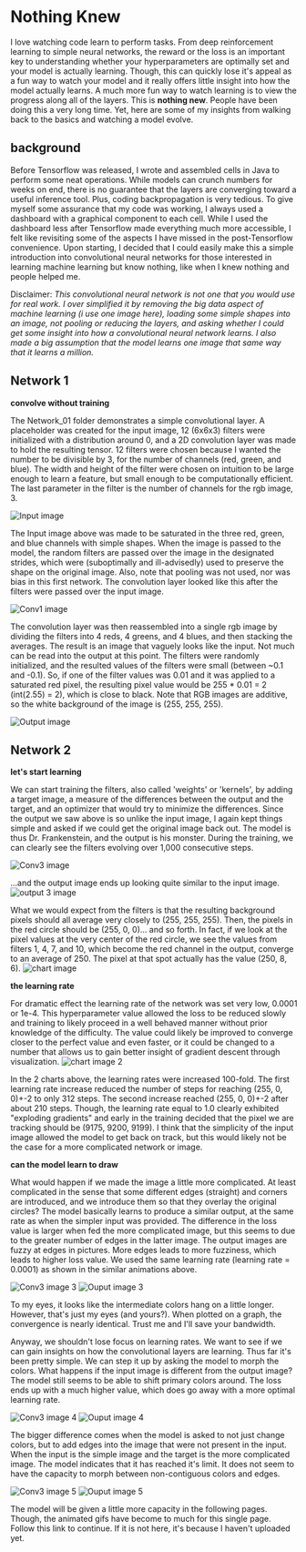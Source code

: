 # Nothing Knew
I love watching code learn to perform tasks. From deep reinforcement learning to simple neural networks, the reward or the loss is an important key to understanding whether your hyperparameters are optimally set and your model is actually learning. Though, this can quickly lose it's appeal as a fun way to watch your model and it really offers little insight into how the model actually learns. A much more fun way to watch learning is to view the progress along all of the layers. This is **nothing new**. People have been doing this a very long time. Yet, here are some of my insights from walking back to the basics and watching a model evolve.

## background
Before Tensorflow was released, I wrote and assembled cells in Java to perform some neat operations. While models can crunch numbers for weeks on end, there is no guarantee that the layers are converging toward a useful inference tool. Plus, coding backpropagation is very tedious. To give myself some assurance that my code was working, I always used a dashboard with a graphical component to each cell. While I used the dashboard less after Tensorflow made everything much more accessible, I felt like revisiting some of the aspects I have missed in the post-Tensorflow convenience. Upon starting, I decided that I could easily make this a simple introduction into convolutional neural networks for those interested in learning machine learning but know nothing, like when I knew nothing and people helped me.

Disclaimer: *This convolutional neural network is not one that you would use for real work. I over simplified it by removing the big data aspect of machine learning (i use one image here), loading some simple shapes into an image, not pooling or reducing the layers, and asking whether I could get some insight into how a convolutional neural network learns. I also made a big assumption that the model learns one image that same way that it learns a million.*


## Network 1
**convolve without training**

The Network_01 folder demonstrates a simple convolutional layer. A placeholder was created for the input image, 12 (6x6x3) filters were initialized with a distribution around 0, and a 2D convolution layer was made to hold the resulting tensor. 12 filters were chosen because I wanted the number to be divisible by 3, for the number of channels (red, green, and blue). The width and height of the filter were chosen on intuition to be large enough to learn a feature, but small enough to be computationally efficient. The last parameter in the filter is the number of channels for the rgb image, 3.

![Input image](/Network_01/RGB01.png "Input image")

The Input image above was made to be saturated in the three red, green, and blue channels with simple shapes. When the image is passed to the model, the random filters are passed over the image in the designated strides, which were (suboptimally and ill-advisedly) used to preserve the shape on the original image. Also, note that pooling was not used, nor was bias in this first network. The convolution layer looked like this after the filters were passed over the input image. 

![Conv1 image](/Network_01/RGB01_filter.png "convolutional layer mural")

The convolution layer was then reassembled into a single rgb image by dividing the filters into 4 reds, 4 greens, and 4 blues, and then stacking the averages. The result is an image that vaguely looks like the input. Not much can be read into the output at this point. The filters were randomly initialized, and the resulted values of the filters were small (between ~0.1 and -0.1). So, if one of the filter values was 0.01 and it was applied to a saturated red pixel, the resulting pixel value would be 255 * 0.01 = 2 (int(2.55) = 2), which is close to black. Note that RGB images are additive, so the white background of the image is (255, 255, 255).

![Output image](/Network_01/RGB01_output_combined.png "Output image")


## Network 2
**let's start learning**

We can start training the filters, also called 'weights' or 'kernels', by adding a target image, a measure of the differences between the output and the target, and an optimizer that would try to minimize the differences. Since the output we saw above is so unlike the input image, I again kept things simple and asked if we could get the original image back out. The model is thus Dr. Frankenstein, and the output is his monster. During the training, we can clearly see the filters evolving over 1,000 consecutive steps. 

![Conv3 image](/Network_03/conv1e4.gif "convolutional layer mural evolution")


...and the output image ends up looking quite similar to the input image. 
![output 3 image](/Network_03/output1e4.gif "convolutional layer mural evolution")

What we would expect from the filters is that the resulting background pixels should all average very closely to (255, 255, 255). Then, the pixels in the red circle should be (255, 0, 0)... and so forth. In fact, if we look at the pixel values at the very center of the red circle, we see the values from filters 1, 4, 7, and 10, which become the red channel in the output, converge to an average of 250. The pixel at that spot actually has the value (250, 8, 6).
![chart image](/Network_03/chart1.png "training pixels on simple image")

**the learning rate**

For dramatic effect the learning rate of the network was set very low, 0.0001 or 1e-4. This hyperparameter value allowed the loss to be reduced slowly and training to likely proceed in a well behaved manner without prior knowledge of the difficulty. The value could likely be improved to converge closer to the perfect value and even faster, or it could be changed to a number that allows us to gain better insight of gradient descent through visualization. 
![chart image 2](/Network_03/chart2.png "learning rates")

In the 2 charts above, the learning rates were increased 100-fold. The first learning rate increase reduced the number of steps for reaching (255, 0, 0)+-2 to only 312 steps. The second increase reached (255, 0, 0)+-2 after about 210 steps. Though, the learning rate equal to 1.0 clearly exhibited "exploding gradients" and early in the training decided that the pixel we are tracking should be (9175, 9200, 9199). I think that the simplicity of the input image allowed the model to get back on track, but this would likely not be the case for a more complicated network or image. 

**can the model learn to draw**

What would happen if we made the image a little more complicated. At least complicated in the sense that some different edges (straight) and corners are introduced, and we introduce them so that they overlay the original circles? The model basically learns to produce a similar output, at the same rate as when the simpler input was provided. The difference in the loss value is larger when fed the more complicated image, but this seems to due to the greater number of edges in the latter image. The output images are fuzzy at edges in pictures. More edges leads to more fuzziness, which leads to higher loss value. We used the same learning rate (learning rate = 0.0001) as shown in the similar animations above. 

![Conv3 image 3](/Network_03/conv1e4compl.gif "convolutional layer mural evolution")
![Ouput image 3](/Network_03/output1e4compl.gif "more complicated input")

To my eyes, it looks like the intermediate colors hang on a little longer. However, that's just my eyes (and yours?). When plotted on a graph, the convergence is nearly identical. Trust me and I'll save your bandwidth. 

Anyway, we shouldn't lose focus on learning rates. We want to see if we can gain insights on how the convolutional layers are learning. Thus far it's been pretty simple. We can step it up by asking the model to morph the colors. What happens if the input image is different from the output image? The model still seems to be able to shift primary colors around. The loss ends up with a much higher value, which does go away with a more optimal learning rate.

![Conv3 image 4](/Network_03/conv1e4m1.gif "convolutional layer evolution during morph")
![Ouput image 4](/Network_03/output1e4m1.gif "morph primary colors")


The bigger difference comes when the model is asked to not just change colors, but to add edges into the image that were not present in the input. When the input is the simple image and the target is the more complicated image. The model indicates that it has reached it's limit. It does not seem to have the capacity to morph between non-contiguous colors and edges.

![Conv3 image 5](/Network_03/conv1e4m2.gif "convolutional layer evolution during edge morph")
![Ouput image 5](/Network_03/output1e4m2.gif "morph edges")

The model will be given a little more capacity in the following pages. Though, the animated gifs have become to much for this single page. Follow this link to continue. If it is not here, it's because I haven't uploaded yet.







